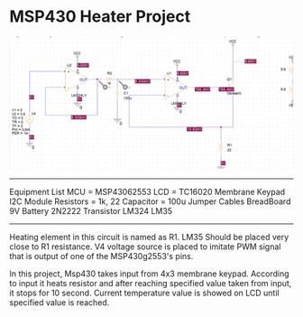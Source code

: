 # MSP430 Heater Project
![My Image](pspice_circuit.png)
<hr>
Equipment List 
MCU = MSP43062553
LCD = TC16020
Membrane Keypad
I2C Module
Resistors = 1k, 22
Capacitor = 100u
Jumper Cables
BreadBoard
9V Battery
2N2222 Transistor
LM324
LM35
<hr>
Heating element in this circuit is named as R1. LM35 Should be placed very close to R1 resistance. V4 voltage source is placed to imitate PWM signal that is output of one of the MSP430g2553's pins.

In this project, Msp430 takes input from 4x3 membrane keypad. According to input it heats resistor and after reaching specified value taken from input, it stops for 10 second. Current temperature value is showed on LCD until specified value is reached.
